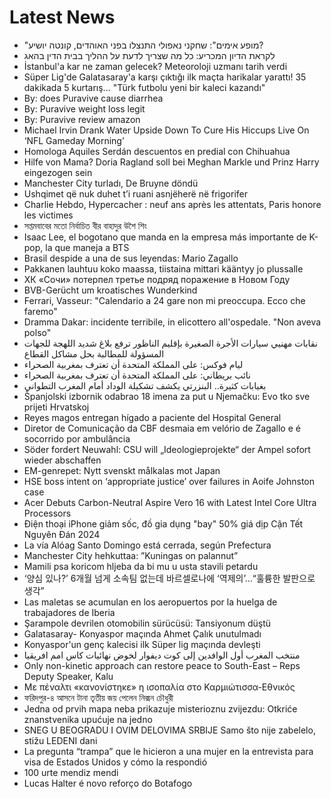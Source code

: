# Latest News
-  "מופע אימים": שחקני נאפולי התנצלו בפני האוהדים, קונטה יושיע?
-  לקראת הדיון המכריע: כל מה שצריך לדעת על ההליך בבית הדין בהאג
-  İstanbul'a kar ne zaman gelecek? Meteoroloji uzmanı tarih verdi
-  Süper Lig'de Galatasaray'a karşı çıktığı ilk maçta harikalar yarattı! 35 dakikada 5 kurtarış... "Türk futbolu yeni bir kaleci kazandı"
-  By: does Puravive cause diarrhea
-  By: Puravive weight loss legit
-  By: Puravive review amazon
-  Michael Irvin Drank Water Upside Down To Cure His Hiccups Live On ‘NFL Gameday Morning’
-  Homologa Aquiles Serdán descuentos en predial con Chihuahua
-  Hilfe von Mama? Doria Ragland soll bei Meghan Markle und Prinz Harry eingezogen sein
-  Manchester City turladı, De Bruyne döndü
-  Ushqimet që nuk duhet t’i ruani asnjëherë në frigorifer
-  Charlie Hebdo, Hypercacher : neuf ans après les attentats, Paris honore les victimes
-  সপ্তমবাবের মতো নির্বাচিত বীর বাহাদুর উশৈ শিং
-  Isaac Lee, el bogotano que manda en la empresa más importante de K-pop, la que maneja a BTS
-  Brasil despide a una de sus leyendas: Mario Zagallo
-  Pakkanen lauhtuu koko maassa, tiistaina mittari kääntyy jo plussalle
-  ХК «Сочи» потерпел третье подряд поражение в Новом Году
-  BVB-Gerücht um kroatisches Wunderkind
-  Ferrari, Vasseur: "Calendario a 24 gare non mi preoccupa. Ecco che faremo"
-  Dramma Dakar: incidente terribile, in elicottero all'ospedale. "Non aveva polso"
-  نقابات مهنيي سيارات الأجرة الصغيرة بإقليم الناظور ترفع بلاغ شديد اللهجة للجهات المسؤولة للمطالبة بحل مشاكل القطاع
-  ليام فوكس: على المملكة المتحدة أن تعترف بمغربية الصحراء
-  نائب بريطاني: على المملكة المتحدة أن تعترف بمغربية الصحراء
-  بغيابات كثيرة.. البنزرتي يكشف تشكيلة الوداد أمام المغرب التطواني
-  Španjolski izbornik odabrao 18 imena za put u Njemačku: Evo tko sve prijeti Hrvatskoj
-  Reyes magos entregan hígado a paciente del Hospital General
-  Diretor de Comunicação da CBF desmaia em velório de Zagallo e é socorrido por ambulância
-  Söder fordert Neuwahl: CSU will „Ideologieprojekte“ der Ampel sofort wieder abschaffen
-  EM-genrepet: Nytt svenskt målkalas mot Japan
-  HSE boss intent on ‘appropriate justice’ over failures in Aoife Johnston case
-  Acer Debuts Carbon-Neutral Aspire Vero 16 with Latest Intel Core Ultra Processors
-  Điện thoại iPhone giảm sốc, đồ gia dụng "bay" 50% giá dịp Cận Tết Nguyên Đán 2024
-  La vía Alóag Santo Domingo está cerrada, según Prefectura
-  Manchester City hehkuttaa: ”Kuningas on palannut”
-  Mamili psa koricom hljeba da bi mu u usta stavili petardu
-  ‘양심 있나?’ 6개월 넘게 소속팀 없는데 바르셀로나에 ‘역제의’…“훌륭한 발판으로 생각”
-  Las maletas se acumulan en los aeropuertos por la huelga de trabajadores de Iberia
-  Şarampole devrilen otomobilin sürücüsü: Tansiyonum düştü
-  Galatasaray- Konyaspor maçında Ahmet Çalık unutulmadı
-  Konyaspor'un genç kalecisi ilk Süper lig maçında devleşti
-  منتخب المغرب أول الوافدين إلى كوت ديفوار لخوض نهائيات كاس امم افريقيا
-  Only non-kinetic approach can restore peace to South-East – Reps Deputy Speaker, Kalu
-  Με πέναλτι «κανονίστηκε» η ισοπαλία στο Καρμιώτισσα-Εθνικός
-  ফরিদপুর-৪ আসনে টানা তৃতীয় জয় পেলেন নিক্সন চৌধুরী
-  Jedna od prvih mapa neba prikazuje misterioznu zvijezdu: Otkriće znanstvenika upućuje na jedno
-  SNEG U BEOGRADU I OVIM DELOVIMA SRBIJE Samo što nije zabelelo, stižu LEDENI dani
-  La pregunta “trampa” que le hicieron a una mujer en la entrevista para visa de Estados Unidos y cómo la respondió
-  100 urte mendiz mendi
-  Lucas Halter é novo reforço do Botafogo

